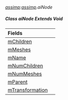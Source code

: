 _[assimp](../../modules/assimp/assimp-module.md):[assimp](../../modules/assimp/assimp-module.md).aiNode_
##### Class aiNode Extends Void

| Fields | |
|:---|:---|
| [mChildren](assimp-ainode-mchildren.md) |  |
| [mMeshes](assimp-ainode-mmeshes.md) |  |
| [mName](assimp-ainode-mname.md) |  |
| [mNumChildren](assimp-ainode-mnumchildren.md) |  |
| [mNumMeshes](assimp-ainode-mnummeshes.md) |  |
| [mParent](assimp-ainode-mparent.md) |  |
| [mTransformation](assimp-ainode-mtransformation.md) |  |
